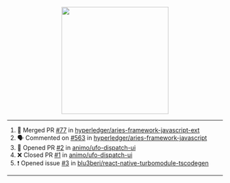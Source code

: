 <p align="center">
<img src="https://user-images.githubusercontent.com/61358536/126118557-75ac74a7-4655-4289-9a8d-e536322b7423.png" height="250" width="250"/>
</p>

---

<!--START_SECTION:activity-->
1. 🎉 Merged PR [#77](https://github.com/hyperledger/aries-framework-javascript-ext/pull/77) in [hyperledger/aries-framework-javascript-ext](https://github.com/hyperledger/aries-framework-javascript-ext)
2. 🗣 Commented on [#563](https://github.com/hyperledger/aries-framework-javascript/issues/563) in [hyperledger/aries-framework-javascript](https://github.com/hyperledger/aries-framework-javascript)
3. 💪 Opened PR [#2](https://github.com/animo/ufo-dispatch-ui/pull/2) in [animo/ufo-dispatch-ui](https://github.com/animo/ufo-dispatch-ui)
4. ❌ Closed PR [#1](https://github.com/animo/ufo-dispatch-ui/pull/1) in [animo/ufo-dispatch-ui](https://github.com/animo/ufo-dispatch-ui)
5. ❗️ Opened issue [#3](https://github.com/blu3beri/react-native-turbomodule-tscodegen/issues/3) in [blu3beri/react-native-turbomodule-tscodegen](https://github.com/blu3beri/react-native-turbomodule-tscodegen)
<!--END_SECTION:activity-->

---
